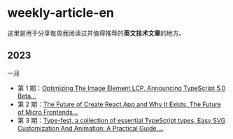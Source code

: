 # weekly-article-en

这里是用于分享每周我阅读过并值得推荐的**英文技术文章**的地方。

## 2023

一月

- 第 1 期：[Optimizing The Image Element LCP, Announcing TypeScript 5.0 Beta...](https://github.com/WJCHumble/weekly-article-en/issues/1)
- 第 2 期：[The Future of Create React App and Why It Exists, The Future of Micro Frontends...](https://github.com/WJCHumble/weekly-article-en/issues/2)
- 第 3 期：[Type-fest, a collection of essential TypeScript types, Easy SVG Customization And Animation: A Practical Guide....](https://github.com/WJCHumble/weekly-article-en/issues/3)
